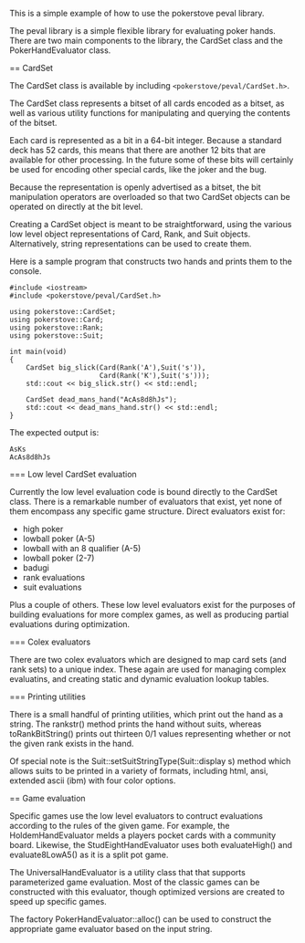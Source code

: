 This is a simple example of how to use the pokerstove peval library.

The peval library is a simple flexible library for evaluating poker hands.
There are two main components to the library, the CardSet class and the
PokerHandEvaluator class.

== CardSet

The CardSet class is available by including `<pokerstove/peval/CardSet.h>`.

The CardSet class represents a bitset of all cards encoded as a bitset, as well
as various utility functions for manipulating and querying the contents of the
bitset.

Each card is represented as a bit in a 64-bit integer.  Because a standard deck
has 52 cards, this means that there are another 12 bits that are available for
other processing.  In the future some of these bits will certainly be used for
encoding other special cards, like the joker and the bug.

Because the representation is openly advertised as a bitset, the bit
manipulation operators are overloaded so that two CardSet objects can be
operated on directly at the bit level.

Creating a CardSet object is meant to be straightforward, using the various low
level object representations of Card, Rank, and Suit objects.  Alternatively,
string representations can be used to create them.

Here is a sample program that constructs two hands and prints them to the console.

    #include <iostream>
    #include <pokerstove/peval/CardSet.h>

    using pokerstove::CardSet;
    using pokerstove::Card;
    using pokerstove::Rank;
    using pokerstove::Suit;

    int main(void)
    {
        CardSet big_slick(Card(Rank('A'),Suit('s')),
                          Card(Rank('K'),Suit('s')));
        std::cout << big_slick.str() << std::endl;

        CardSet dead_mans_hand("AcAs8d8hJs");
        std::cout << dead_mans_hand.str() << std::endl;
    }

The expected output is:

    AsKs
    AcAs8d8hJs

=== Low level CardSet evaluation

Currently the low level evaluation code is bound directly to the CardSet class.
There is a remarkable number of evaluators that exist, yet none of them
encompass any specific game structure.  Direct evaluators exist for:

* high poker
* lowball poker (A-5)
* lowball with an 8 qualifier (A-5)
* lowball poker (2-7)
* badugi
* rank evaluations
* suit evaluations

Plus a couple of others.  These low level evaluators exist for the purposes of
building evaluations for more complex games, as well as producing partial
evaluations during optimization.

=== Colex evaluators

There are two colex evaluators which are designed to map card sets (and rank
sets) to a unique index.  These again are used for managing complex evaluatins,
and creating static and dynamic evaluation lookup tables.

=== Printing utilities

There is a small handful of printing utilities, which print out the hand as a
string.  The rankstr() method prints the hand without suits, whereas
toRankBitString() prints out thirteen 0/1 values representing whether or not the
given rank exists in the hand.

Of special note is the Suit::setSuitStringType(Suit::display s) method which
allows suits to be printed in a variety of formats, including html, ansi,
extended ascii (ibm) with four color options.

== Game evaluation

Specific games use the low level evaluators to contruct evaluations according to
the rules of the given game.  For example, the HoldemHandEvaluator melds a
players pocket cards with a community board.  Likewise, the
StudEightHandEvaluator uses both evaluateHigh() and evaluate8LowA5() as it is a
split pot game.

The UniversalHandEvaluator is a utility class that that supports parameterized
game evaluation.  Most of the classic games can be constructed with this
evaluator, though optimized versions are created to speed up specific games.

The factory PokerHandEvaluator::alloc() can be used to construct the appropriate
game evaluator based on the input string.

